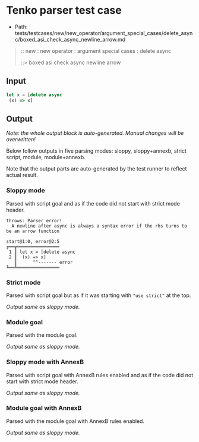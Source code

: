 # Tenko parser test case

- Path: tests/testcases/new/new_operator/argument_special_cases/delete_async/boxed_asi_check_async_newline_arrow.md

> :: new : new operator : argument special cases : delete async
>
> ::> boxed asi check async newline arrow

## Input

`````js
let x = [delete async 
 (x) => x]
`````

## Output

_Note: the whole output block is auto-generated. Manual changes will be overwritten!_

Below follow outputs in five parsing modes: sloppy, sloppy+annexb, strict script, module, module+annexb.

Note that the output parts are auto-generated by the test runner to reflect actual result.

### Sloppy mode

Parsed with script goal and as if the code did not start with strict mode header.

`````
throws: Parser error!
  A newline after async is always a syntax error if the rhs turns to be an arrow function

start@1:0, error@2:5
╔══╦════════════════
 1 ║ let x = [delete async
 2 ║  (x) => x]
   ║      ^^------- error
╚══╩════════════════

`````

### Strict mode

Parsed with script goal but as if it was starting with `"use strict"` at the top.

_Output same as sloppy mode._

### Module goal

Parsed with the module goal.

_Output same as sloppy mode._

### Sloppy mode with AnnexB

Parsed with script goal with AnnexB rules enabled and as if the code did not start with strict mode header.

_Output same as sloppy mode._

### Module goal with AnnexB

Parsed with the module goal with AnnexB rules enabled.

_Output same as sloppy mode._
